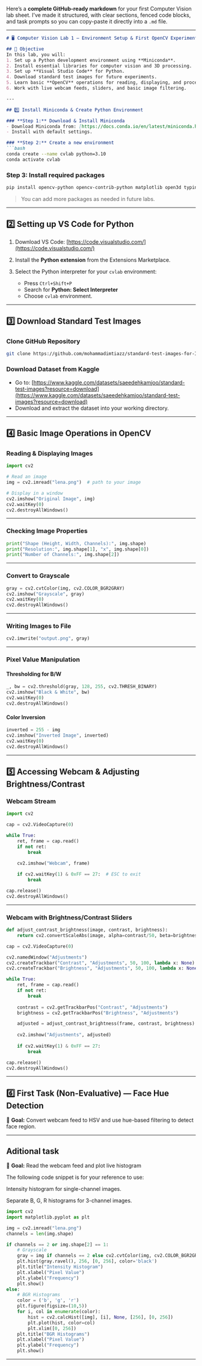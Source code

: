 Here’s a **complete GitHub-ready markdown** for your first Computer Vision lab sheet.
I’ve made it structured, with clear sections, fenced code blocks, and task prompts so you can copy-paste it directly into a `.md` file.

---

````markdown
# 🖥️ Computer Vision Lab 1 — Environment Setup & First OpenCV Experiments

## 🎯 Objective
In this lab, you will:
1. Set up a Python development environment using **Miniconda**.
2. Install essential libraries for computer vision and 3D processing.
3. Set up **Visual Studio Code** for Python.
4. Download standard test images for future experiments.
5. Learn basic **OpenCV** operations for reading, displaying, and processing images.
6. Work with live webcam feeds, sliders, and basic image filtering.

---

## 1️⃣ Install Miniconda & Create Python Environment

### **Step 1:** Download & Install Miniconda
- Download Miniconda from: [https://docs.conda.io/en/latest/miniconda.html](https://docs.conda.io/en/latest/miniconda.html)
- Install with default settings.

### **Step 2:** Create a new environment
```bash
conda create --name cvlab python=3.10
conda activate cvlab
````

### **Step 3:** Install required packages

```bash
pip install opencv-python opencv-contrib-python matplotlib open3d typing_extensions
```

> You can add more packages as needed in future labs.

---

## 2️⃣ Setting up VS Code for Python

1. Download VS Code: [https://code.visualstudio.com/](https://code.visualstudio.com/)
2. Install the **Python extension** from the Extensions Marketplace.
3. Select the Python interpreter for your `cvlab` environment:

   * Press `Ctrl+Shift+P`
   * Search for **Python: Select Interpreter**
   * Choose `cvlab` environment.

---

## 3️⃣ Download Standard Test Images

### Clone GitHub Repository

```bash
git clone https://github.com/mohammadimtiazz/standard-test-images-for-Image-Processing.git
```

### Download Dataset from Kaggle

* Go to: [https://www.kaggle.com/datasets/saeedehkamjoo/standard-test-images?resource=download](https://www.kaggle.com/datasets/saeedehkamjoo/standard-test-images?resource=download)
* Download and extract the dataset into your working directory.

---

## 4️⃣ Basic Image Operations in OpenCV

### Reading & Displaying Images

```python
import cv2

# Read an image
img = cv2.imread("lena.png")  # path to your image

# Display in a window
cv2.imshow("Original Image", img)
cv2.waitKey(0)
cv2.destroyAllWindows()
```

---

### Checking Image Properties

```python
print("Shape (Height, Width, Channels):", img.shape)
print("Resolution:", img.shape[1], "x", img.shape[0])
print("Number of Channels:", img.shape[2])
```

---

### Convert to Grayscale

```python
gray = cv2.cvtColor(img, cv2.COLOR_BGR2GRAY)
cv2.imshow("Grayscale", gray)
cv2.waitKey(0)
cv2.destroyAllWindows()
```

---

### Writing Images to File

```python
cv2.imwrite("output.png", gray)
```

---

### Pixel Value Manipulation

#### Thresholding for B/W

```python
_, bw = cv2.threshold(gray, 128, 255, cv2.THRESH_BINARY)
cv2.imshow("Black & White", bw)
cv2.waitKey(0)
cv2.destroyAllWindows()
```

#### Color Inversion

```python
inverted = 255 - img
cv2.imshow("Inverted Image", inverted)
cv2.waitKey(0)
cv2.destroyAllWindows()
```

---

## 5️⃣ Accessing Webcam & Adjusting Brightness/Contrast

### Webcam Stream

```python
import cv2

cap = cv2.VideoCapture(0)

while True:
    ret, frame = cap.read()
    if not ret:
        break

    cv2.imshow("Webcam", frame)
    
    if cv2.waitKey(1) & 0xFF == 27:  # ESC to exit
        break

cap.release()
cv2.destroyAllWindows()
```

---

### Webcam with Brightness/Contrast Sliders

```python
def adjust_contrast_brightness(image, contrast, brightness):
    return cv2.convertScaleAbs(image, alpha=contrast/50, beta=brightness-50)

cap = cv2.VideoCapture(0)

cv2.namedWindow("Adjustments")
cv2.createTrackbar("Contrast", "Adjustments", 50, 100, lambda x: None)
cv2.createTrackbar("Brightness", "Adjustments", 50, 100, lambda x: None)

while True:
    ret, frame = cap.read()
    if not ret:
        break
    
    contrast = cv2.getTrackbarPos("Contrast", "Adjustments")
    brightness = cv2.getTrackbarPos("Brightness", "Adjustments")

    adjusted = adjust_contrast_brightness(frame, contrast, brightness)
    
    cv2.imshow("Adjustments", adjusted)
    
    if cv2.waitKey(1) & 0xFF == 27:
        break

cap.release()
cv2.destroyAllWindows()
```

---

## 6️⃣ First Task (Non-Evaluative) — Face Hue Detection

🎯 **Goal:** Convert webcam feed to HSV and use hue-based filtering to detect face region.

---

## Aditional task

🎯 **Goal:** Read the webcam feed and plot live histogram

The following code snippet is for your reference to use:

Intensity histogram for single-channel images.

Separate B, G, R histograms for 3-channel images.

```python
import cv2
import matplotlib.pyplot as plt

img = cv2.imread("lena.png")
channels = len(img.shape)

if channels == 2 or img.shape[2] == 1:
    # Grayscale
    gray = img if channels == 2 else cv2.cvtColor(img, cv2.COLOR_BGR2GRAY)
    plt.hist(gray.ravel(), 256, [0, 256], color='black')
    plt.title("Intensity Histogram")
    plt.xlabel("Pixel Value")
    plt.ylabel("Frequency")
    plt.show()
else:
    # BGR Histograms
    color = ('b', 'g', 'r')
    plt.figure(figsize=(10,5))
    for i, col in enumerate(color):
        hist = cv2.calcHist([img], [i], None, [256], [0, 256])
        plt.plot(hist, color=col)
        plt.xlim([0, 256])
    plt.title("BGR Histograms")
    plt.xlabel("Pixel Value")
    plt.ylabel("Frequency")
    plt.show()
```
---
